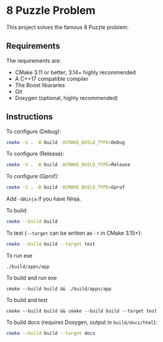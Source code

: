 # 8 Puzzle Problem

This project solves the famous 8 Puzzle problem.

## Requirements

The requirements are:

- CMake 3.11 or better; 3.14+ highly recommended
- A C++17 compatible compiler
- The Boost libararies
- Git
- Doxygen (optional, highly recommended)

## Instructions

To configure (Debug):

```bash
cmake -S . -B build -DCMAKE_BUILD_TYPE=Debug
```

To configure (Release):

```bash
cmake -S . -B build -DCMAKE_BUILD_TYPE=Release
```

To configure (Gprof):

```bash
cmake -S . -B build -DCMAKE_BUILD_TYPE=Gprof
```

Add `-GNinja` if you have Ninja.

To build:

```bash
cmake --build build
```

To test (`--target` can be written as `-t` in CMake 3.15+):

```bash
cmake --build build --target test
```

To run exe
```
./build/apps/app
```

To build and run exe
```
cmake --build build && ./build/apps/app
```

To build and test
```
cmake --build build && cmake --build build --target test
```

To build docs (requires Doxygen, output in `build/docs/html`):

```bash
cmake --build build --target docs
```
